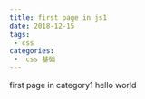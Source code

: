 ```yaml
---
title: first page in js1
date: 2018-12-15
tags:
 - css
categories:
 -  css 基础
---
```


first page in category1 hello world